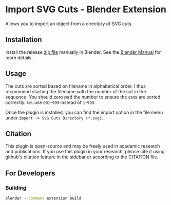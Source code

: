 # Import SVG Cuts - Blender Extension

Allows you to import an object from a directory of SVG cuts.

## Installation
Install the release [zip file](https://github.com/benedikt-schaber/blender-import-cuts/releases) manually in Blender. See the [Blender Manual](https://docs.blender.org/manual/en/latest/editors/preferences/extensions.html) for more details.

## Usage
The cuts are sorted based on filename in alphabetical order. I thus recommend starting the filename with the number of the cut in the sequence. You should zero pad the number to ensure the cuts are sorted correctly. I.e. use `001`-`999` instead of `1`-`999`.

Once the plugin is installed, you can find the import option in the file menu under `Import -> SVG Cuts Directory (*.svg)`.

## Citation
This plugin is open-source and may be freely used in academic research and publications. If you use this plugin in your research, please cite it using github's citation feature in the sidebar or according to the CITATION file.

## For Developers

### Building
```sh
blender --command extension build
```
